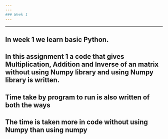 ```yaml
---
---
### Week 1
---
```

---
In week 1 we learn basic Python.<br>
---
In this assignment 1 a code that gives Multiplication, Addition and Inverse of an matrix without using Numpy library and using Numpy library is written.<br>
---
Time take by program to run is also written of both the ways<br>
---
The time is taken more in code without using Numpy than using numpy<br>
---
